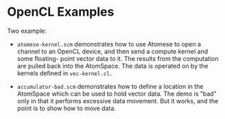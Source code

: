 OpenCL Examples
===============

Two example:
* `atomese-kernel.scm` demonstrates how to use Atomese to open a channel
  to an OpenCL device, and then send a compute kernel and some floating-
  point vector data to it. The results from the computation are pulled
  back into the AtomSpace.  The data is operated on by the kernels
  defined in `vec-kernel.cl`.

* `accumulator-bad.scm` demonstrates how to define a location in the
  AtomSpace which can be used to hold vector data. The demo is "bad"
  only in that it performs excessive data movement. But it works, and
  the point is to show how to move data.
